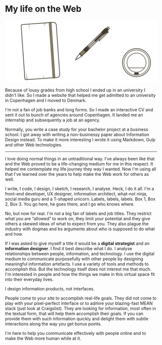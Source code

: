 # My life on the Web

<div class="margin-top--double margin-bottom--double">
<img src="../img/bio-cover.svg">
</div>

Because of lousy grades from high school I ended up in an university I didn't like. So I made a website that helped me get admitted to an university in Copenhagen and I moved to Denmark.

I'm not a fan of job banks and long forms. So I made an interactive CV and sent it out to bunch of agencies around Copenhagen. It landed me an internship and subsequently a job at an agency.

Normally, you write a case study for your bachelor project at a business school. I got away with writing a non-businessy paper about Information Design instead. To make it more interesting I wrote it using Markdown, Gulp and other Web technologies.

---

I love doing normal things in an untraditional way. I've always been like that and the Web proved to be a life-changing medium for me in this respect. It helped me contemplate my life journey they way I wanted. Now I'm using all that I've learned over the years to help make the Web work for others as well.


I write, I code, I design, I sketch, I research, I analyse. Heck, I do it all. I'm a front-end developer, UX designer, information architect, what-not ninja, social media guru and a T-shaped unicorn. Labels, labels, labels. Box 1, Box 2, Box 3. You go here, he goes there, and I go who knows where.

No, but now for real. I'm not a big fan of labels and job titles. They restrict what you are “allowed” to work on, they limit your potential and they give others a skewed ideas of what to expect from you. They also plague the industry with dogmas and bs arguments about who is supposed to do what and how.


If I was asked to give myself a title it would be a **digital strategist** and an **information designer**. I find it best describe what I do. I analyse relationships between people, information, and technology. I use the digital medium to communicate purposefully with other people by designing meaningful information artefacts. I use a variety of tools and methods to accomplish this. But the technology itself does not interest me that much. I'm interested in people and how the things we make in this virtual space fit into their everyday lives.

I design information products, not interfaces.

People come to your site to accomplish real-life goals. They did not come to play with your pixel-perfect interface or to admire your blazing-fast MEAN stack (just look at Craigslist). They are looking for information, most often in the textual form, that will help them accomplish their goals. If you can provide them with such information quickly and delight them with subtle interactions along the way you get bonus points.

I'm here to help you communicate effectively with people online and to make the Web more human while at it.













